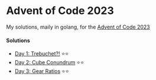 # Advent of Code 2023

My solutions, maily in golang, for the [Advent of Code 2023](https://adventofcode.com/2023)


#### Solutions
- [Day 1: Trebuchet?!](day01/README.md) ⭐⭐
- [Day 2: Cube Conundrum](day02/README.md) ⭐⭐
- [Day 3: Gear Ratios](day03/README.md) ⭐⭐
<!--
 - [Day 4: Camp Cleanup](day04/README.md)
 - [Day 5: Supply Stacks](day05/README.md)
 - [Day 6: Tuning Trouble](day06/README.md)
 - [Day 7: No Space Left On Device](day07/README.md)
-->
